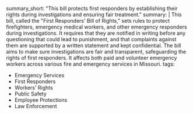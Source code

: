 summary_short: "This bill protects first responders by establishing their rights during investigations and ensuring fair treatment."
summary: |
  This bill, called the "First Responders' Bill of Rights," sets rules to protect firefighters, emergency medical workers, and other emergency responders during investigations. It requires that they are notified in writing before any questioning that could lead to punishment, and that complaints against them are supported by a written statement and kept confidential. The bill aims to make sure investigations are fair and transparent, safeguarding the rights of first responders. It affects both paid and volunteer emergency workers across various fire and emergency services in Missouri.
tags:
  - Emergency Services
  - First Responders
  - Workers' Rights
  - Public Safety
  - Employee Protections
  - Law Enforcement
